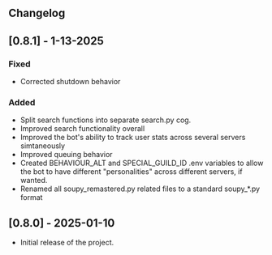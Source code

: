 ## Changelog

## [0.8.1] - 1-13-2025
### Fixed
- Corrected shutdown behavior

### Added
- Split search functions into separate search.py cog.
- Improved search functionality overall
- Improved the bot's ability to track user stats across several servers simtaneously
- Improved queuing behavior
- Created BEHAVIOUR_ALT and SPECIAL_GUILD_ID .env variables to allow the bot to have different "personalities" across different servers, if wanted.
- Renamed all soupy_remastered.py related files to a standard soupy_*.py format

## [0.8.0] - 2025-01-10
- Initial release of the project.

